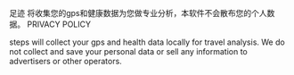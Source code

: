 足迹 将收集您的gps和健康数据为您做专业分析，本软件不会散布您的个人数据。
PRIVACY POLICY

steps will collect your gps and health data locally for travel analysis. We do not collect and save your personal data or sell any information to advertisers or other operators.
